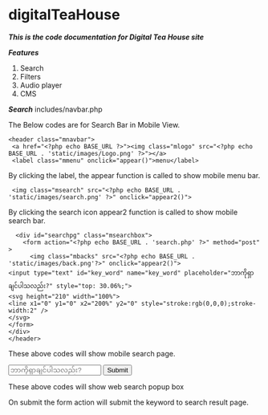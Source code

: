 # digitalTeaHouse

***This is the code documentation for Digital Tea House site***

***Features***

1. Search
2. Filters
3. Audio player
4. CMS

***Search***
includes/navbar.php 

The Below codes are for Search Bar in Mobile View. 

    <header class="mnavbar">
     <a href="<?php echo BASE_URL ?>"><img class="mlogo" src="<?php echo BASE_URL . 'static/images/Logo.png' ?>"></a>
     <label class="mmenu" onclick="appear()">menu</label>
  
  By clicking the label, the appear function is called to show mobile menu bar.
  
     <img class="msearch" src="<?php echo BASE_URL . 'static/images/search.png' ?>" onclick="appear2()">
  
  By clicking the search icon appear2 function is called to show mobile search bar.
 


      <div id="searchpg" class="msearchbox">
        <form action="<?php echo BASE_URL . 'search.php' ?>" method="post"  >
          <img class="mbacks" src="<?php echo BASE_URL . 'static/images/back.png'?>" onclick="appear2()">
    <input type="text" id="key_word" name="key_word" placeholder="ဘာကိုရှာချင်ပါသလည်း?" style="top: 30.06%;">
    <svg height="210" width="100%">
    <line x1="0" y1="0" x2="200%" y2="0" style="stroke:rgb(0,0,0);stroke-width:2" />
    </svg>
    </form>
    </div>
    </header>
 
 These above codes will show mobile search page.
 
 <div id="searchpg2" class="wsearchbox">
  <form action="<?php echo BASE_URL . 'search.php' ?>" method="post"  >
  <input type="text"  id="key_word" name="key_word" placeholder="ဘာကိုရှာချင်ပါသလည်း?" class="wsearchf">
 <input type="submit" name="Search" class="wsearchbtn"></input>
  </form>
  
</div>  

These above codes will show web search popup box

 
 
 
 On submit the form action will submit the keyword to search result page.
      





